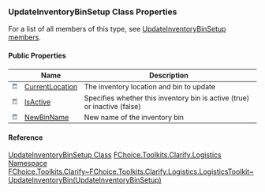 ### UpdateInventoryBinSetup Class Properties

For a list of all members of this type, see [UpdateInventoryBinSetup members](FChoice.Toolkits.Clarify~FChoice.Toolkits.Clarify.Logistics.UpdateInventoryBinSetup_members.md).

#### Public Properties

|   | Name | Description |
| --- | --- | --- |
| ![Public Property](dotnetimages/publicProperty.png) | [CurrentLocation](FChoice.Toolkits.Clarify~FChoice.Toolkits.Clarify.Logistics.UpdateInventoryBinSetup~CurrentLocation.md) | The inventory location and bin to update   |
| ![Public Property](dotnetimages/publicProperty.png) | [IsActive](FChoice.Toolkits.Clarify~FChoice.Toolkits.Clarify.Logistics.UpdateInventoryBinSetup~IsActive.md) | Specifies whether this inventory bin is active (true) or inactive (false)   |
| ![Public Property](dotnetimages/publicProperty.png) | [NewBinName](FChoice.Toolkits.Clarify~FChoice.Toolkits.Clarify.Logistics.UpdateInventoryBinSetup~NewBinName.md) | New name of the inventory bin   |

#### Reference

[UpdateInventoryBinSetup Class](FChoice.Toolkits.Clarify~FChoice.Toolkits.Clarify.Logistics.UpdateInventoryBinSetup.md)
[FChoice.Toolkits.Clarify.Logistics Namespace](FChoice.Toolkits.Clarify~FChoice.Toolkits.Clarify.Logistics_namespace.md)
[FChoice.Toolkits.Clarify~FChoice.Toolkits.Clarify.Logistics.LogisticsToolkit~UpdateInventoryBin(UpdateInventoryBinSetup)](FChoice.Toolkits.Clarify~FChoice.Toolkits.Clarify.Logistics.LogisticsToolkit~UpdateInventoryBin(UpdateInventoryBinSetup).md)
